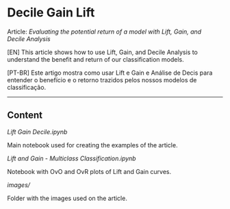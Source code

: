 # Decile Gain Lift

Article: *Evaluating the potential return of a model with Lift, Gain, and Decile Analysis*

[EN] This article shows how to use Lift, Gain, and Decile Analysis to understand the benefit and return of our classification models.

[PT-BR] Este artigo mostra como usar Lift e Gain e Análise de Decis para entender o benefício e o retorno trazidos pelos nossos modelos de classificação.

___

## Content

*Lift Gain Decile.ipynb*

Main notebook used for creating the examples of the article.

*Lift and Gain - Multiclass Classification.ipynb*

Notebook with OvO and OvR plots of Lift and Gain curves.

*images/*

Folder with the images used on the article.